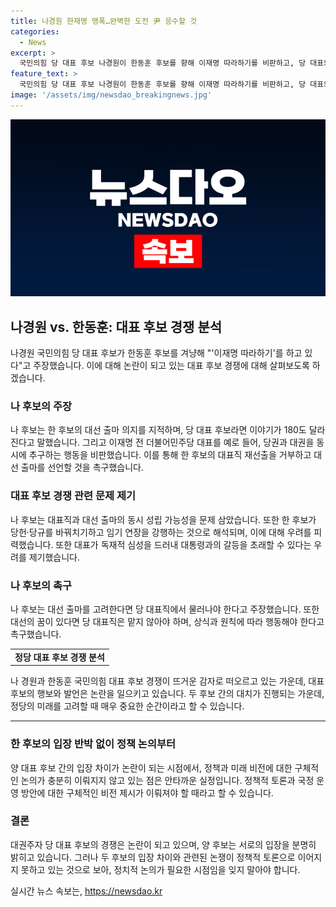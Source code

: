 ```yaml
---
title: 나경원 한재명 맹폭…완벽한 도전 尹 응수할 것
categories:
  - News
excerpt: >
  국민의힘 당 대표 후보 나경원이 한동훈 후보를 향해 이재명 따라하기를 비판하고, 당 대표와 대권주자 동시 선출은 위험하다고 지적했다. 한 후보의 대선 출마 의지를 지지하면서도 당 대표로서의 책임과 대권 경쟁을 분리해야 한다고 강조했다. 또한, 대통령과 대표의 차이를 들어 대표직을 맡지 말아야 한다고 촉구했다.
feature_text: >
  국민의힘 당 대표 후보 나경원이 한동훈 후보를 향해 이재명 따라하기를 비판하고, 당 대표와 대권주자 동시 선출은 위험하다고 지적했다. 한 후보의 대선 출마 의지를 지지하면서도 당 대표로서의 책임과 대권 경쟁을 분리해야 한다고 강조했다. 또한, 대통령과 대표의 차이를 들어 대표직을 맡지 말아야 한다고 촉구했다.
image: '/assets/img/newsdao_breakingnews.jpg'
---
```


<p><img src="/assets/img/newsdao_breakingnews.jpg" alt="firstkoreanews 속보" /></p>

<h2 data-ke-size="size26">나경원 vs. 한동훈: 대표 후보 경쟁 분석</h2>

<p data-ke-size="size16">나경원 국민의힘 당 대표 후보가 한동훈 후보를 겨냥해 "'이재명 따라하기'를 하고 있다"고 주장했습니다. 이에 대해 논란이 되고 있는 대표 후보 경쟁에 대해 살펴보도록 하겠습니다.</p>

<h3 data-ke-size="size24">나 후보의 주장</h3>

<p data-ke-size="size16">나 후보는 한 후보의 대선 출마 의지를 지적하며, 당 대표 후보라면 이야기가 180도 달라진다고 말했습니다. 그리고 이재명 전 더불어민주당 대표를 예로 들어, 당권과 대권을 동시에 추구하는 행동을 비판했습니다. 이를 통해 한 후보의 대표직 재선출을 거부하고 대선 출마를 선언할 것을 촉구했습니다.</p>

<h3 data-ke-size="size24">대표 후보 경쟁 관련 문제 제기</h3>

<p data-ke-size="size16">나 후보는 대표직과 대선 출마의 동시 성립 가능성을 문제 삼았습니다. 또한 한 후보가 당헌·당규를 바꿔치기하고 임기 연장을 강행하는 것으로 해석되며, 이에 대해 우려를 피력했습니다. 또한 대표가 독재적 심성을 드러내 대통령과의 갈등을 초래할 수 있다는 우려를 제기했습니다.</p>

<h3 data-ke-size="size24">나 후보의 촉구</h3>

<p data-ke-size="size16">나 후보는 대선 출마를 고려한다면 당 대표직에서 물러나야 한다고 주장했습니다. 또한 대선의 꿈이 있다면 당 대표직은 맡지 않아야 하며, 상식과 원칙에 따라 행동해야 한다고 촉구했습니다.</p>

<table>
    <tr>
        <td style="text-align: center; height: 18px;"><b>정당 대표 후보 경쟁 분석</b></td>
    </tr>
</table>

<p data-ke-size="size16">나 경원과 한동훈 국민의힘 대표 후보 경쟁이 뜨거운 감자로 떠오르고 있는 가운데, 대표 후보의 행보와 발언은 논란을 일으키고 있습니다. 두 후보 간의 대치가 진행되는 가운데, 정당의 미래를 고려할 때 매우 중요한 순간이라고 할 수 있습니다.</p>

<hr>

<h3 data-ke-size="size24">한 후보의 입장 반박 없이 정책 논의부터</h3>

<p data-ke-size="size16">양 대표 후보 간의 입장 차이가 논란이 되는 시점에서, 정책과 미래 비전에 대한 구체적인 논의가 충분히 이뤄지지 않고 있는 점은 안타까운 실정입니다. 정책적 토론과 국정 운영 방안에 대한 구체적인 비전 제시가 이뤄져야 할 때라고 할 수 있습니다.</p>

<h3 data-ke-size="size24">결론</h3>

<p data-ke-size="size16">대권주자 당 대표 후보의 경쟁은 논란이 되고 있으며, 양 후보는 서로의 입장을 분명히 밝히고 있습니다. 그러나 두 후보의 입장 차이와 관련된 논쟁이 정책적 토론으로 이어지지 못하고 있는 것으로 보아, 정치적 논의가 필요한 시점임을 잊지 말아야 합니다.</p>
실시간 뉴스 속보는, <a href="https://newsdao.kr" rel="dofollow">https://newsdao.kr</a>


